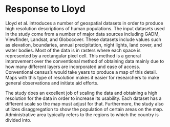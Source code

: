 # Response to Lloyd

Lloyd et al. introduces a number of geospatial datasets in order to produce high resolution descriptions of human populations. The input datasets used in the study come from a number of major data sources including GADM, Viewfinder, Landsat, and Globocover. These datasets include values such as elevation, boundaries, annual precipitation, night lights, land cover, and water bodies. Most of the data is in rasters where each space is represented by a rectangular pixel cell. This method is a general improvement over the conventional method of obtaining data mainly due to how many different layers are incorporated and ease of access. Conventional census’s would take years to produce a map of this detail. Maps with this type of resolution makes it easier for researchers to make general observations and initiate aid efforts. 

The study does an excellent job of scaling the data and obtaining a high resolution for the data in order to increase its usability. Each dataset has a different scale so the map must adjust for that. Furthermore, the study also utilizes disaggregation to show the population of certain areas on the map. Administrative area typically refers to the regions to which the country is divided into. 
